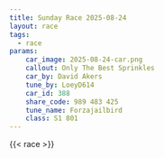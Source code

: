 ```yaml
---
title: Sunday Race 2025-08-24
layout: race
tags:
  - race
params:
    car_image: 2025-08-24-car.png
    callout: Only The Best Sprinkles
    car_by: David Akers
    tune_by: LoeyD614
    car_id: 388
    share_code: 989 483 425
    tune_name: Forzajailbird
    class: S1 801
---
```


{{< race >}}
